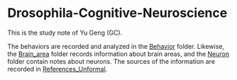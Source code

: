 # Drosophila-Cognitive-Neuroscience
This is the study note of Yu Geng (GC). 

The behaviors are recorded and analyzed in the [Behavior](https://github.com/GCphtf/Drosophila-Behavioral-Neuroscience/tree/main/Behaviors) folder. Likewise, the [Brain_area](https://github.com/GCphtf/Drosophila-Behavioral-Neuroscience/tree/main/Brain_Areas) folder records information about brain areas, and the [Neuron](https://github.com/GCphtf/Drosophila-Behavioral-Neuroscience/tree/main/Neurons) folder contain notes about neurons. The sources of the information are recorded in [References_Unformal](https://github.com/GCphtf/Drosophila-Behavioral-Neuroscience/tree/main/References_Unformal). 


